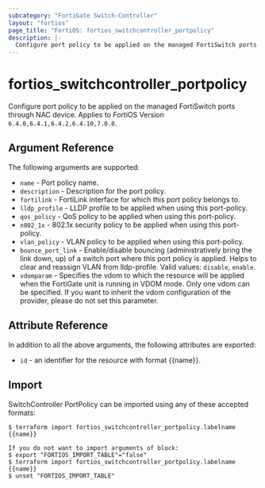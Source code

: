 ```yaml
---
subcategory: "FortiGate Switch-Controller"
layout: "fortios"
page_title: "FortiOS: fortios_switchcontroller_portpolicy"
description: |-
  Configure port policy to be applied on the managed FortiSwitch ports through NAC device.
---
```


# fortios_switchcontroller_portpolicy
Configure port policy to be applied on the managed FortiSwitch ports through NAC device. Applies to FortiOS Version `6.4.0,6.4.1,6.4.2,6.4.10,7.0.0`.

## Argument Reference

The following arguments are supported:

* `name` - Port policy name.
* `description` - Description for the port policy.
* `fortilink` - FortiLink interface for which this port policy belongs to.
* `lldp_profile` - LLDP profile to be applied when using this port-policy.
* `qos_policy` - QoS policy to be applied when using this port-policy.
* `n802_1x` - 802.1x security policy to be applied when using this port-policy.
* `vlan_policy` - VLAN policy to be applied when using this port-policy.
* `bounce_port_link` - Enable/disable bouncing (administratively bring the link down, up) of a switch port where this port policy is applied. Helps to clear and reassign VLAN from lldp-profile. Valid values: `disable`, `enable`.
* `vdomparam` - Specifies the vdom to which the resource will be applied when the FortiGate unit is running in VDOM mode. Only one vdom can be specified. If you want to inherit the vdom configuration of the provider, please do not set this parameter.


## Attribute Reference

In addition to all the above arguments, the following attributes are exported:
* `id` - an identifier for the resource with format {{name}}.

## Import

SwitchController PortPolicy can be imported using any of these accepted formats:
```
$ terraform import fortios_switchcontroller_portpolicy.labelname {{name}}

If you do not want to import arguments of block:
$ export "FORTIOS_IMPORT_TABLE"="false"
$ terraform import fortios_switchcontroller_portpolicy.labelname {{name}}
$ unset "FORTIOS_IMPORT_TABLE"
```
